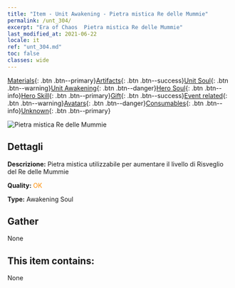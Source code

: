 ```yaml
---
title: "Item - Unit Awakening - Pietra mistica Re delle Mummie"
permalink: /unt_304/
excerpt: "Era of Chaos  Pietra mistica Re delle Mummie"
last_modified_at: 2021-06-22
locale: it
ref: "unt_304.md"
toc: false
classes: wide
---
```

 [Materials](/ItemsIT/){: .btn .btn--primary}[Artifacts](/ItemsIT/Artifacts/){: .btn .btn--success}[Unit Soul](/ItemsIT/UnitSoul/){: .btn .btn--warning}[Unit Awakening](/ItemsIT/UnitAwakening/){: .btn .btn--danger}[Hero Soul](/ItemsIT/HeroSoul/){: .btn .btn--info}[Hero Skill](/ItemsIT/HeroSkill/){: .btn .btn--primary}[Gift](/ItemsIT/Gift/){: .btn .btn--success}[Event related](/ItemsIT/Events/){: .btn .btn--warning}[Avatars](/ItemsIT/Avatars/){: .btn .btn--danger}[Consumables](/ItemsIT/Consumables/){: .btn .btn--info}[Unknown](/ItemsIT/Unknown/){: .btn .btn--primary}

 ![Pietra mistica Re delle Mummie](/images/u/tia_munaiyi.jpg)

## Dettagli
 **Descrizione:** Pietra mistica utilizzabile per aumentare il livello di Risveglio del Re delle Mummie

 **Quality:** <span style="color: #FF8C00">OK</span>

 **Type:** Awakening Soul

## Gather

  None

## This item contains:

  None

